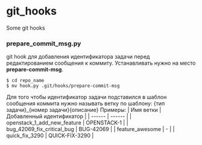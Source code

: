 # git_hooks
Some git hooks

### prepare_commit_msg.py
git hook для добавления идентификатора задачи перед редактированием сообщения к коммиту. Устанавливать нужно на место **prepare-commit-msg**.

```
$ cd repo_name
$ mv hook.py .git/hooks/prepare-commit-msg
```

Для того чтобы идентификатор задачи подставился в шаблон сообщения коммита нужно называть ветку по шаблону:
{тип задачи}_{номер задачи}{описание}
Примеры:
| Имя ветки | Добавленный идентификатор |
| ------ | ------ |
| openstack_1_add_new_feature | OPENSTACK-1 |
| bug_42069_fix_critical_bug | BUG-42069 |
| feature_awesome | - |
| quick_fix_3290 | QUICK-FIX-3290 |
